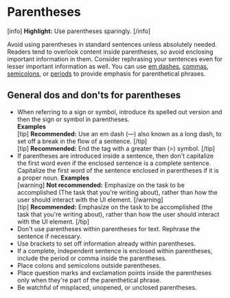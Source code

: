 # Parentheses

[info] **Highlight:** Use parentheses sparingly. [/info]  

Avoid using parentheses in standard sentences unless absolutely needed. Readers tend to overlook content inside parentheses, so avoid enclosing important information in them. Consider rephrasing your sentences even for lesser important information as well. You can use [em dashes](https://make.wordpress.org/docs/style-guide/punctuation/dashes/#em-dashes), [commas](https://make.wordpress.org/docs/style-guide/punctuation/commas/), [semicolons](https://make.wordpress.org/docs/style-guide/punctuation/semicolons/), or [periods](https://make.wordpress.org/docs/style-guide/punctuation/periods/) to provide emphasis for parenthetical phrases.

## General dos and don'ts for parentheses

- When referring to a sign or symbol, introduce its spelled out version and then the sign or symbol in parentheses.  
  **Examples**<br>
  [tip] **Recommended:** Use an em dash (—) also known as a long dash, to set off a break in the flow of a sentence. [/tip]  
  [tip] **Recommended:** End the tag with a greater than (>) symbol. [/tip]  
- If parentheses are introduced inside a sentence, then don't capitalize the first word even if the enclosed sentence is a complete sentence. Capitalize the first word of the sentence enclosed in parentheses if it is a proper noun.
  **Examples**<br>
  [warning] **Not recommended:** Emphasize on the task to be accomplished (The task that you're writing about), rather than how the user should interact with the UI element. [/warning]  
  [tip] **Recommended:** Emphasize on the task to be accomplished (the task that you're writing about), rather than how the user should interact with the UI element. [/tip]  
- Don't use parentheses within parentheses for text. Rephrase the sentence if necessary.
- Use brackets to set off information already within parentheses.
- If a complete, independent sentence is enclosed within parentheses, include the period or comma inside the parentheses.
- Place colons and semicolons outside parentheses.
- Place question marks and exclamation points inside the parentheses only when they're part of the parenthetical phrase.
- Be watchful of misplaced, unopened, or unclosed parentheses.
